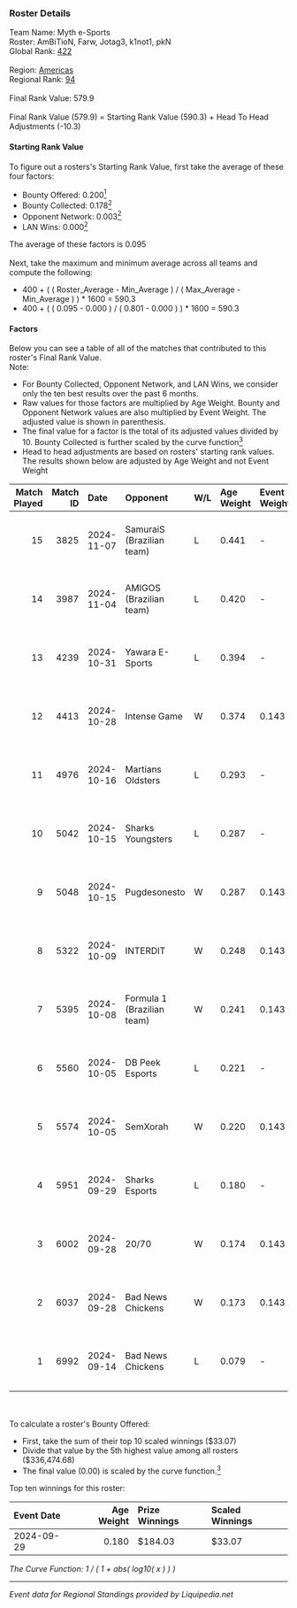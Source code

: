 ### Roster Details<br />
Team Name: Myth e-Sports<br />
Roster: AmBiTioN, Farw, Jotag3, k1not1, pkN<br />
Global Rank: [422](../standings_global.md)<br />
<br />
Region: [Americas]( ../standings_americas.md)<br />
Regional Rank: [94]( ../standings_americas.md)<br />
<br />
Final Rank Value:  579.9<br />
<br />
Final Rank Value (579.9) = Starting Rank Value (590.3) + Head To Head Adjustments (-10.3)<br />

#### Starting Rank Value<br />
To figure out a rosters's Starting Rank Value, first take the average of these four factors:<br />
- Bounty Offered: 0.200[<sup>1</sup>](#table2)
- Bounty Collected: 0.178[<sup>2</sup>](#table1)
- Opponent Network: 0.003[<sup>2</sup>](#table1)
- LAN Wins: 0.000[<sup>2</sup>](#table1)

The average of these factors is 0.095<br />
<br />
Next, take the maximum and minimum average across all teams and compute the following:<br />
- 400 + ( ( Roster_Average - Min_Average ) / ( Max_Average - Min_Average ) ) * 1600 = 590.3
- 400 + ( ( 0.095 - 0.000 ) / ( 0.801 - 0.000 ) ) * 1600 = 590.3


#### Factors<br />
Below you can see a table of all of the matches that contributed to this roster's Final Rank Value.<br />
Note:<br />

- For Bounty Collected, Opponent Network, and LAN Wins, we consider only the ten best results over the past 6 months.
- Raw values for those factors are multiplied by Age Weight. Bounty and Opponent Network values are also multiplied by Event Weight. The adjusted value is shown in parenthesis.
- The final value for a factor is the total of its adjusted values divided by 10. Bounty Collected is further scaled by the curve function[<sup>3</sup>](#curveFunction)
- Head to head adjustments are based on rosters' starting rank values. The results shown below are adjusted by Age Weight and not Event Weight
<span id="table1"></span><br />


| Match Played | Match ID | Date       | Opponent                   | W/L | Age Weight | Event Weight | Bounty Collected | Opponent Network | LAN Wins  | H2H Adj. | Roster                               |
| -: | -: | :- | :- | :- | :- | :- | :- | :- | :- | -: | :- |
|           15 |     3825 | 2024-11-07 | SamuraiS (Brazilian team)  | L   | 0.441      | -            | -                | -                | -         |    -8.47 | AmBiTioN, Farw, Jotag3, k1not1, pkN  |
|           14 |     3987 | 2024-11-04 | AMIGOS (Brazilian team)    | L   | 0.420      | -            | -                | -                | -         |    -8.11 | AmBiTioN, Farw, Jotag3, k1not1, pkN  |
|           13 |     4239 | 2024-10-31 | Yawara E-Sports            | L   | 0.394      | -            | -                | -                | -         |    -4.42 | AmBiTioN, Farw, Jotag3, k1not1, pkN  |
|           12 |     4413 | 2024-10-28 | Intense Game               | W   | 0.374      | 0.143        | 0.003 (0.000)    | 0.196 (0.010)    | 0 (0.000) |     7.11 | AmBiTioN, Farw, Jotag3, k1not1, pkN  |
|           11 |     4976 | 2024-10-16 | Martians Oldsters          | L   | 0.293      | -            | -                | -                | -         |    -6.16 | AmBiTioN, Farw, k1not1, pkN, telezin |
|           10 |     5042 | 2024-10-15 | Sharks Youngsters          | L   | 0.287      | -            | -                | -                | -         |    -4.81 | AmBiTioN, Farw, k1not1, pkN, telezin |
|            9 |     5048 | 2024-10-15 | Pugdesonesto               | W   | 0.287      | 0.143        | 0.000 (0.000)    | 0.101 (0.004)    | 0 (0.000) |     4.91 | AmBiTioN, Farw, k1not1, pkN, telezin |
|            8 |     5322 | 2024-10-09 | INTERDIT                   | W   | 0.248      | 0.143        | 0.000 (0.000)    | 0.158 (0.006)    | 0 (0.000) |     4.08 | AmBiTioN, Farw, k1not1, pkN, telezin |
|            7 |     5395 | 2024-10-08 | Formula 1 (Brazilian team) | W   | 0.241      | 0.143        | 0.000 (0.000)    | 0.010 (0.000)    | 0 (0.000) |     1.92 | AmBiTioN, Farw, k1not1, pkN, telezin |
|            6 |     5560 | 2024-10-05 | DB Peek Esports            | L   | 0.221      | -            | -                | -                | -         |    -3.32 | AmBiTioN, Farw, k1not1, pkN, telezin |
|            5 |     5574 | 2024-10-05 | SemXorah                   | W   | 0.220      | 0.143        | 0.000 (0.000)    | 0.000 (0.000)    | 0 (0.000) |     1.73 | AmBiTioN, Farw, k1not1, pkN, telezin |
|            4 |     5951 | 2024-09-29 | Sharks Esports             | L   | 0.180      | -            | -                | -                | -         |    -0.49 | AmBiTioN, Farw, k1not1, pkN, telezin |
|            3 |     6002 | 2024-09-28 | 20/70                      | W   | 0.174      | 0.143        | 0.001 (0.000)    | 0.290 (0.007)    | 0 (0.000) |     3.17 | AmBiTioN, Farw, k1not1, pkN, telezin |
|            2 |     6037 | 2024-09-28 | Bad News Chickens          | W   | 0.173      | 0.143        | 0.003 (0.000)    | 0.239 (0.006)    | 0 (0.000) |     3.44 | AmBiTioN, Farw, k1not1, pkN, telezin |
|            1 |     6992 | 2024-09-14 | Bad News Chickens          | L   | 0.079      | -            | -                | -                | -         |    -0.94 | AmBiTioN, Farw, k1not1, pkN, telezin |

<br />
<span id="table2"></span><br />
To calculate a roster's Bounty Offered:<br />

- First, take the sum of their top 10 scaled winnings ($33.07)
- Divide that value by the 5th highest value among all rosters ($336,474.68)
- The final value (0.00) is scaled by the curve function.[<sup>3</sup>](#curveFunction)

Top ten winnings for this roster:<br />

| Event Date | Age Weight | Prize Winnings | Scaled Winnings |
| :- | -: | :- | :- |
| 2024-09-29 |      0.180 | $184.03        | $33.07          |


<span id="curveFunction"></span>_The Curve Function: 1 / ( 1 + abs( log10( x ) ) )_<br />

---
_Event data for Regional Standings provided by Liquipedia.net_<br />
